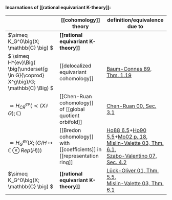 

**Incarnations of [[rational equivariant K-theory]]:**

|  | [[cohomology]] theory | definition/equivalence due to  |
|--|--|--|
| $\simeq K_G^0\big(X; \mathbb{C} \big) $ |  **[[rational equivariant K-theory]]** |  |
| $ \simeq H^{ev}\Big( \big(\underset{g \in G}{\coprod} X^g\big)/G; \mathbb{C}  \Big) $ | [[delocalized equivariant cohomology]] | [Baum-Connes 89, Thm. 1.19](delocalized+equivariant+cohomology#ConnesBaum89) | 
| $\simeq H^{ev}_{CR}\Big( \prec \big( X \!\sslash\! G\big);\, \mathbb{C}  \Big)$ | [[Chen-Ruan cohomology]] <br/> of [[global quotient orbifold]] | [Chen-Ruan 00, Sec. 3.1](Chen-Ruan+cohomology#ChenRuan00)  |
| $\simeq H^{ev}_G\Big( X; \, \big(G/H \mapsto \mathbb{C} \otimes Rep(H)\big)  \Big)$ | [[Bredon cohomology]] <br/> with [[coefficients]] in [[representation ring]] | [Ho88 6.5](orbifold+cohomology#Honkasalo88)+[Ho90 5.5](orbifold+cohomology#Honkasalu90)+[Mo02 p. 18](orbifold+cohomology#Moerdijk02), <br/> [Mislin-Valette 03, Thm. 6.1](equivariant+Chern+character#MislinValette03), <br/> [Szabo-Valentino 07, Sec. 4.2](orbifold+cohomology#SzaboValentino07)|
| $\simeq K_G^0\big(X; \mathbb{C} \big) $ |  **[[rational equivariant K-theory]]** | [Lück-Oliver 01, Thm. 5.5](equivariant+K-theory#LueckOliver01), <br/> [Mislin-Valette 03, Thm. 6.1](equivariant+Chern+character#MislinValette03) |
